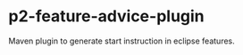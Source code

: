 p2-feature-advice-plugin
=================

Maven plugin to generate start instruction in eclipse features.
